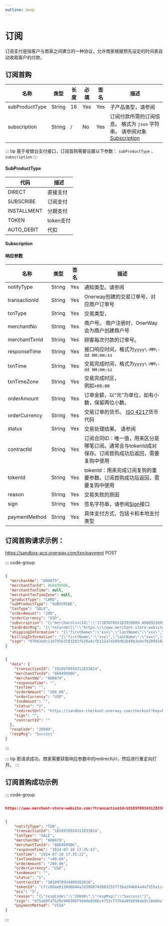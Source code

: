 ```yaml
---
outline: deep
---
```

<script setup>

import {reactive, ref, watch, onMounted, unref } from 'vue'; 
import {requestGen, secret} from "./util/utils";
import {ProductTypeEnum as ProductTypeEnumTable, SubProductTypeEnum as SubProductTypeEnumTable,TxnTypeEnum as TxnTypeEnumTable,SubProductTypeEnum,Subscription,NotifyTypeEnum,TxnTypeEnum,TxnStatusEnum} from "./util/constants";
import CMExample from './components/CMExample.vue';
import CMNote from './components/CMNote.vue';
import CustomPopover from './components/element-ui/CustomPopover.vue'; 
import CustomTable from "./components/element-ui/CustomTable.vue";
import {TopRight, View} from "@element-plus/icons-vue";
import { ClickOutside as vClickOutside } from 'element-plus';

</script>

# 订阅
订阅支付是指客户与商家之间建立的一种协议，允许商家根据预先设定的时间表自动收取客户的付款。

## 订阅首购

<div class="custom-table bordered-table">

| 名称             | 类型     | 长度 | 必填  | 签名  | 描述                                                                                                                                                                                                                                                                 |
|----------------|--------|----|-----|-----|--------------------------------------------------------------------------------------------------------------------------------------------------------------------------------------------------------------------------------------------------------------------|
| subProductType | String | 16 | Yes | Yes | 子产品类型，请参阅   <CustomPopover title="SubProductTypeEnum" width="auto" reference="SubProductTypeEnum" link="/apis/enums.html#subproducttypeenum" >  <CustomTable :data="SubProductTypeEnum.data" :columns="SubProductTypeEnum.columns"></CustomTable> </CustomPopover> |
| subscription   | String | /  | No  | Yes | 订阅付款所需的订阅信息。 格式为 `json` 字符串。 请参阅对象 [Subscription](#subscription)                                                                                                                                                                                                   |

</div>


::: tip 基于收银台支付接口，订阅首购需要设置以下参数： `subProductType` 、 `subscription`
:::


#### SubProductType

<div class="custom-table bordered-table">

| 代码          | 描述      | 
|-------------|---------|
| DIRECT      | 直接支付    | 
| SUBSCRIBE   | 订阅支付    |
| INSTALLMENT | 分期支付    |
| TOKEN       | token支付 |
| AUTO_DEBIT  | 代扣      |

</div>

#### Subscription

<!--@include: ./parts/subscription.md-->



#### 响应参数

<div class="custom-table bordered-table">

| 名称	           | 类型     | 签名  | 描述                                                                                                                                                                                                                                          |
|---------------|--------|-----|---------------------------------------------------------------------------------------------------------------------------------------------------------------------------------------------------------------------------------------------|
| notifyType    | String | Yes | 通知类型。请参阅  <CustomPopover title="NotifyTypeEnum" width="auto" reference="NotifyTypeEnum" link="/apis/enums.html#notifytypeenum" > <CustomTable :data="NotifyTypeEnum.data" :columns="NotifyTypeEnum.columns"></CustomTable> </CustomPopover> |                                           |
| transactionId | String | Yes | Onerway创建的交易订单号，对应商户订单号                                                                                                                                                                                                                     |
| txnType       | String | Yes | 交易类型，  <CustomPopover title="TxnTypeEnum" width="auto" reference="TxnTypeEnum" link="/apis/enums.html#txntypeenum" > <CustomTable :data="TxnTypeEnum.data" :columns="TxnTypeEnum.columns"></CustomTable> </CustomPopover>                   |
| merchantNo    | String | Yes | 商户号。 商户注册时，OnerWay会为商户创建商户号                                                                                                                                                                                                                 |
| merchantTxnId | String | Yes | 顾客每次付款的订单号。                                                                                                                                                                                                                                 |
| responseTime  | String | Yes | 接口响应时间，格式为`yyyy\-MM\-dd HH:mm:ss`                                                                                                                                                                                                           |
| txnTime       | String | Yes | 交易完成时间，格式为`yyyy\-MM\-dd HH:mm:ss`                                                                                                                                                                                                           |
| txnTimeZone   | String | Yes | 交易完成时区，<br/>例如`+08:00`                                                                                                                                                                                                                      |
| orderAmount   | String | Yes | 订单金额，以“元”为单位，如有小数，保留两位小数。                                                                                                                                                                                                                   |
| orderCurrency | String | Yes | 交易订单的货币。 [ISO 4217](https://en.wikipedia.org/wiki/ISO_4217#List_of_ISO_4217_currency_codes)货币代码                                                                                                                                             |
| status        | String | Yes | 交易处理结果。 请参阅 <CustomPopover title="TxnStatusEnum" width="auto" reference="TxnStatusEnum" link="/apis/enums.html#txnstatusenum" > <CustomTable :data="TxnStatusEnum.data" :columns="TxnStatusEnum.columns"></CustomTable> </CustomPopover>    |
| contractId    | String | Yes | 订阅合同ID：唯一值，用来区分是哪笔订阅。通常会与tokenId成对保存。订阅首购成功后返回，需要复购中使用                                                                                                                                                                                      |
| tokenId       | String | Yes | tokenId：用来完成订阅复购的重要参数。订阅首购成功后返回，需要复购中使用                                                                                                                                                                                                     |
| reason        | String | Yes | 交易失败的原因                                                                                                                                                                                                                                     |
| sign          | String | Yes | 签名字符串，请参阅[Sign](./sign)接口                                                                                                                                                                                                       |
| paymentMethod | String | Yes | 具体支付方式，包括卡和本地支付类型                                                                                                                                                                                                                           |

</div>

## 订阅首购请求示例：

https://sandbox-acq.onerway.com/txn/payment <Badge type="tip">POST</Badge>

::: code-group

```json [请求参数]

{
  "merchantNo": "800079",
  "merchantTxnId": 860499906,
  "merchantTxnTime": null,
  "merchantTxnTimeZone": null,
  "productType": "CARD",
  "subProductType": "SUBSCRIBE",
  "txnType": "SALE",
  "orderAmount": "200",
  "orderCurrency": "USD",
  "subscription": "{\"merchantCustId\":\"1720507855183939880.4680922699\",\"requestType\":\"0\",\"expireDate\":\"2030-11-11\",\"frequencyType\":\"D\",\"frequencyPoint\":\"1\"}",
  "txnOrderMsg": "{\"returnUrl\":\"https:\/\/www.merchant-store-website.com\/\",\"notifyUrl\":\"https:\/\/www.merchant-store-notify.com\/\",\"products\":\"[{\\\"name\\\":\\\"Pro1\\\",\\\"price\\\":\\\"50.00\\\",\\\"num\\\":\\\"2\\\",\\\"currency\\\":\\\"USD\\\"},{\\\"name\\\":\\\"Pro2\\\",\\\"price\\\":\\\"100\\\",\\\"num\\\":\\\"1\\\",\\\"currency\\\":\\\"USD\\\"},{\\\"name\\\":\\\"shipping fee\\\",\\\"price\\\":\\\"10\\\",\\\"num\\\":\\\"1\\\",\\\"currency\\\":\\\"USD\\\",\\\"type\\\":\\\"shipping_fee\\\"},{\\\"name\\\":\\\"discount\\\",\\\"price\\\":\\\"-10\\\",\\\"num\\\":\\\"1\\\",\\\"currency\\\":\\\"USD\\\",\\\"type\\\":\\\"discount\\\"}]\",\"transactionIp\":\"127.0.0.1\",\"appId\":1673591020057956352}",
  "shippingInformation": "{\"firstName\":\"xxx\",\"lastName\":\"xxx\",\"phone\":\"13976448789\",\"email\":\"taoyun15@gmail.com\",\"postalCode\":\"35802\",\"address\":\"test\",\"country\":\"US\",\"province\":\"AS\",\"city\":\"city\",\"street\":\"Amsterdam Ave\",\"number\":10,\"identityNumber\":\"717.628.937-97\"}",
  "billingInformation": "{\"firstName\":\"xxx\",\"lastName\":\"xxx\",\"phone\":\"13976448789\",\"email\":\"taoyun15@gmail.com\",\"postalCode\":\"35802\",\"address\":\"test\",\"country\":\"US\",\"province\":\"AS\",\"city\":\"city\",\"street\":\"Amsterdam Ave\",\"number\":10,\"identityNumber\":\"717.628.937-97\"}",
  "sign": "07043e0c11d755b3103281fb20a4cfb122a7d109db2b49b3ede7b289410a6e8c"
}

```

```json [响应参数]

{
  "data": {
    "transactionId": "1810970934312833024",
    "merchantTxnId": "860499906",
    "merchantNo": "800079",
    "responseTime": "",
    "txnTime": "",
    "orderAmount": "200.00",
    "orderCurrency": "USD",
    "txnAmount": "",
    "status": "U",
    "redirectUrl": "https://sandbox-checkout.onerway.com/checkout?key=b04656a9fb52448ab437a47a5933588c",
    "sign": "",
    "contractId": ""
  },
  "respCode": "20000",
  "respMsg": "Success"
}

```
:::

::: tip 若请求成功，商家需要获取响应参数中的redirectUrl，然后进行重定向打开。
:::


## 订阅首购成功示例

::: code-group

```json [同步返回（returnurl）]

https://www.merchant-store-website.com/?transactionId=1810970934312833024&merchantTxnId=860499906&merchantNo=800079&responseTime=2024-07-10%2017:35:43&txnTime=2024-07-10%2017:35:22&txnTimeZone=+08:00&orderAmount=200.00&orderCurrency=USD&txnAmount=200.00&txnCurrency=USD&status=S&reason=Payment%20successful&contractId=1810970934409302016&tokenId=cfcc0dae0138d6644a2d39d074d9832557f3ba194664a4a7355a1cccac7c3776&eci=5

```

```json [异步通知（notifyurl）]

{
    "notifyType": "TXN",
    "transactionId": "1810970934312833024",
    "txnType": "SALE",
    "merchantNo": "800079",
    "merchantTxnId": "860499906",
    "responseTime": "2024-07-10 17:35:42",
    "txnTime": "2024-07-10 17:35:22",
    "txnTimeZone": "+08:00",
    "orderAmount": "200.00",
    "orderCurrency": "USD",
    "txnAmount": "",
    "status": "S",
    "contractId": "1810970934409302016",
    "tokenId": "cfcc0dae0138d6644a2d39d074d9832557f3ba194664a4a7355a1cccac7c3776",
    "eci": "5",
    "reason": "{\"respCode\":\"20000\",\"respMsg\":\"Success\"}",
    "sign": "975a88f47b29c948386f5d4de038bc4751cf37b4a956698ab9c18e8eaff85b72",
    "paymentMethod": "VISA"
}

```
:::
